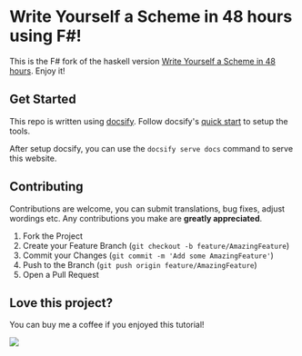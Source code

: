 # Write Yourself a Scheme in 48 hours using F#!

This is the F# fork of the haskell version [Write Yourself a Scheme in 48 hours](https://en.wikibooks.org/wiki/Write_Yourself_a_Scheme_in_48_Hours). Enjoy it!

## Get Started

This repo is written using [docsify](https://docsify.js.org/). Follow docsify's [quick start](https://docsify.js.org/#/quickstart) to setup the tools.

After setup docsify, you can use the `docsify serve docs` command to serve this website.

## Contributing

Contributions are welcome, you can submit translations, bug fixes, adjust wordings etc. Any contributions you make are **greatly appreciated**.

1. Fork the Project
2. Create your Feature Branch (`git checkout -b feature/AmazingFeature`)
3. Commit your Changes (`git commit -m 'Add some AmazingFeature'`)
4. Push to the Branch (`git push origin feature/AmazingFeature`)
5. Open a Pull Request

## Love this project?

You can buy me a coffee if you enjoyed this tutorial!

<a href="https://www.buymeacoffee.com/pangwa"><img src="https://img.buymeacoffee.com/button-api/?text=Buy me a coffee&emoji=&slug=pangwa&button_colour=5F7FFF&font_colour=ffffff&font_family=Cookie&outline_colour=000000&coffee_colour=FFDD00"></a>
